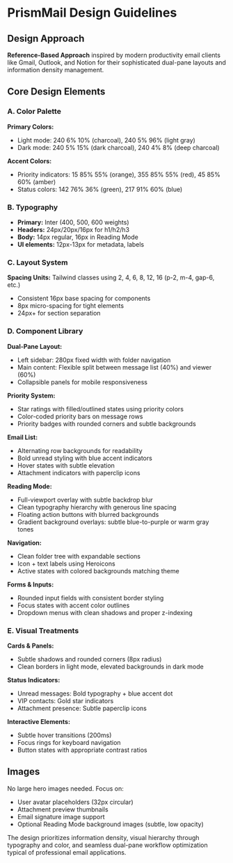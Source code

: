 # PrismMail Design Guidelines

## Design Approach
**Reference-Based Approach** inspired by modern productivity email clients like Gmail, Outlook, and Notion for their sophisticated dual-pane layouts and information density management.

## Core Design Elements

### A. Color Palette
**Primary Colors:**
- Light mode: 240 6% 10% (charcoal), 240 5% 96% (light gray)
- Dark mode: 240 5% 15% (dark charcoal), 240 4% 8% (deep charcoal)

**Accent Colors:**
- Priority indicators: 15 85% 55% (orange), 355 85% 55% (red), 45 85% 60% (amber)
- Status colors: 142 76% 36% (green), 217 91% 60% (blue)

### B. Typography
- **Primary:** Inter (400, 500, 600 weights)
- **Headers:** 24px/20px/16px for h1/h2/h3
- **Body:** 14px regular, 16px in Reading Mode
- **UI elements:** 12px-13px for metadata, labels

### C. Layout System
**Spacing Units:** Tailwind classes using 2, 4, 6, 8, 12, 16 (p-2, m-4, gap-6, etc.)
- Consistent 16px base spacing for components
- 8px micro-spacing for tight elements
- 24px+ for section separation

### D. Component Library

**Dual-Pane Layout:**
- Left sidebar: 280px fixed width with folder navigation
- Main content: Flexible split between message list (40%) and viewer (60%)
- Collapsible panels for mobile responsiveness

**Priority System:**
- Star ratings with filled/outlined states using priority colors
- Color-coded priority bars on message rows
- Priority badges with rounded corners and subtle backgrounds

**Email List:**
- Alternating row backgrounds for readability
- Bold unread styling with blue accent indicators
- Hover states with subtle elevation
- Attachment indicators with paperclip icons

**Reading Mode:**
- Full-viewport overlay with subtle backdrop blur
- Clean typography hierarchy with generous line spacing
- Floating action buttons with blurred backgrounds
- Gradient background overlays: subtle blue-to-purple or warm gray tones

**Navigation:**
- Clean folder tree with expandable sections
- Icon + text labels using Heroicons
- Active states with colored backgrounds matching theme

**Forms & Inputs:**
- Rounded input fields with consistent border styling
- Focus states with accent color outlines
- Dropdown menus with clean shadows and proper z-indexing

### E. Visual Treatments

**Cards & Panels:**
- Subtle shadows and rounded corners (8px radius)
- Clean borders in light mode, elevated backgrounds in dark mode

**Status Indicators:**
- Unread messages: Bold typography + blue accent dot
- VIP contacts: Gold star indicators
- Attachment presence: Subtle paperclip icons

**Interactive Elements:**
- Subtle hover transitions (200ms)
- Focus rings for keyboard navigation
- Button states with appropriate contrast ratios

## Images
No large hero images needed. Focus on:
- User avatar placeholders (32px circular)
- Attachment preview thumbnails
- Email signature image support
- Optional Reading Mode background images (subtle, low opacity)

The design prioritizes information density, visual hierarchy through typography and color, and seamless dual-pane workflow optimization typical of professional email applications.